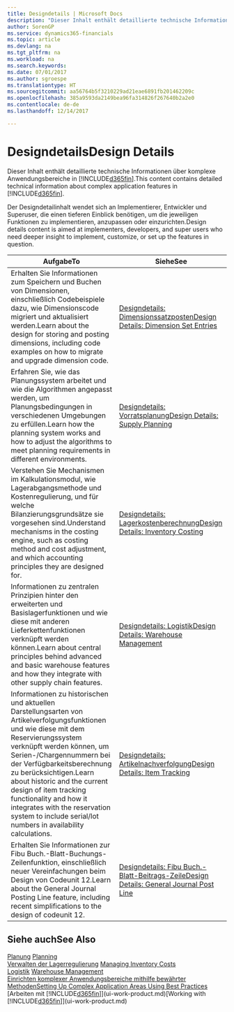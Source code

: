 ```yaml
---
title: Designdetails | Microsoft Docs
description: "Dieser Inhalt enthält detaillierte technische Informationen über komplexe Anwendungsbereiche in Dynamics 365."
author: SorenGP
ms.service: dynamics365-financials
ms.topic: article
ms.devlang: na
ms.tgt_pltfrm: na
ms.workload: na
ms.search.keywords: 
ms.date: 07/01/2017
ms.author: sgroespe
ms.translationtype: HT
ms.sourcegitcommit: aa56764b5f3210229ad21eae6891fb201462209c
ms.openlocfilehash: 385a9593da2149bea96fa314826f267640b2a2e0
ms.contentlocale: de-de
ms.lasthandoff: 12/14/2017

---
```

# <a name="design-details"></a><span data-ttu-id="b421b-103">Designdetails</span><span class="sxs-lookup"><span data-stu-id="b421b-103">Design Details</span></span>
<span data-ttu-id="b421b-104">Dieser Inhalt enthält detaillierte technische Informationen über komplexe Anwendungsbereiche in [!INCLUDE[d365fin](includes/d365fin_md.md)].</span><span class="sxs-lookup"><span data-stu-id="b421b-104">This content contains detailed technical information about complex application features in [!INCLUDE[d365fin](includes/d365fin_md.md)].</span></span>  

 <span data-ttu-id="b421b-105">Der Designdetailinhalt wendet sich an Implementierer, Entwickler und Superuser, die einen tieferen Einblick benötigen, um die jeweiligen Funktionen zu implementieren, anzupassen oder einzurichten.</span><span class="sxs-lookup"><span data-stu-id="b421b-105">Design details content is aimed at implementers, developers, and super users who need deeper insight to implement, customize, or set up the features in question.</span></span>  

|<span data-ttu-id="b421b-106">**Aufgabe**</span><span class="sxs-lookup"><span data-stu-id="b421b-106">**To**</span></span>|<span data-ttu-id="b421b-107">**Siehe**</span><span class="sxs-lookup"><span data-stu-id="b421b-107">**See**</span></span>|  
|------------|-------------|  
|<span data-ttu-id="b421b-108">Erhalten Sie Informationen zum Speichern und Buchen von Dimensionen, einschließlich Codebeispiele dazu, wie Dimensionscode migriert und aktualisiert werden.</span><span class="sxs-lookup"><span data-stu-id="b421b-108">Learn about the design for storing and posting dimensions, including code examples on how to migrate and upgrade dimension code.</span></span>|[<span data-ttu-id="b421b-109">Designdetails: Dimensionssatzposten</span><span class="sxs-lookup"><span data-stu-id="b421b-109">Design Details: Dimension Set Entries</span></span>](design-details-dimension-set-entries.md)|  
|<span data-ttu-id="b421b-110">Erfahren Sie, wie das Planungssystem arbeitet und wie die Algorithmen angepasst werden, um Planungsbedingungen in verschiedenen Umgebungen zu erfüllen.</span><span class="sxs-lookup"><span data-stu-id="b421b-110">Learn how the planning system works and how to adjust the algorithms to meet planning requirements in different environments.</span></span>|[<span data-ttu-id="b421b-111">Designdetails: Vorratsplanung</span><span class="sxs-lookup"><span data-stu-id="b421b-111">Design Details: Supply Planning</span></span>](design-details-supply-planning.md)|  
|<span data-ttu-id="b421b-112">Verstehen Sie Mechanismen im Kalkulationsmodul, wie Lagerabgangsmethode und Kostenregulierung, und für welche Bilanzierungsgrundsätze sie vorgesehen sind.</span><span class="sxs-lookup"><span data-stu-id="b421b-112">Understand mechanisms in the costing engine, such as costing method and cost adjustment, and which accounting principles they are designed for.</span></span>|[<span data-ttu-id="b421b-113">Designdetails: Lagerkostenberechnung</span><span class="sxs-lookup"><span data-stu-id="b421b-113">Design Details: Inventory Costing</span></span>](design-details-inventory-costing.md)|  
|<span data-ttu-id="b421b-114">Informationen zu zentralen Prinzipien hinter den erweiterten und Basislagerfunktionen und wie diese mit anderen Lieferkettenfunktionen verknüpft werden können.</span><span class="sxs-lookup"><span data-stu-id="b421b-114">Learn about central principles behind advanced and basic warehouse features and how they integrate with other supply chain features.</span></span>|[<span data-ttu-id="b421b-115">Designdetails: Logistik</span><span class="sxs-lookup"><span data-stu-id="b421b-115">Design Details: Warehouse Management</span></span>](design-details-warehouse-management.md)|  
|<span data-ttu-id="b421b-116">Informationen zu historischen und aktuellen Darstellungsarten von Artikelverfolgungsfunktionen und wie diese mit dem Reservierungssystem verknüpft werden können, um Serien-/Chargennummern bei der Verfügbarkeitsberechnung zu berücksichtigen.</span><span class="sxs-lookup"><span data-stu-id="b421b-116">Learn about historic and the current design of item tracking functionality and how it integrates with the reservation system to include serial/lot numbers in availability calculations.</span></span>|[<span data-ttu-id="b421b-117">Designdetails: Artikelnachverfolgung</span><span class="sxs-lookup"><span data-stu-id="b421b-117">Design Details: Item Tracking</span></span>](design-details-item-tracking.md)|  
|<span data-ttu-id="b421b-118">Erhalten Sie Informationen zur Fibu Buch.-Blatt-Buchungs-Zeilenfunktion, einschließlich neuer Vereinfachungen beim Design von Codeunit 12.</span><span class="sxs-lookup"><span data-stu-id="b421b-118">Learn about the General Journal Posting Line feature, including recent simplifications to the design of codeunit 12.</span></span>|[<span data-ttu-id="b421b-119">Designdetails: Fibu Buch.-Blatt-Beitrags-Zeile</span><span class="sxs-lookup"><span data-stu-id="b421b-119">Design Details: General Journal Post Line</span></span>](design-details-general-journal-post-line.md)|  

## <a name="see-also"></a><span data-ttu-id="b421b-120">Siehe auch</span><span class="sxs-lookup"><span data-stu-id="b421b-120">See Also</span></span>  
 <span data-ttu-id="b421b-121">[Planung](production-planning.md) </span><span class="sxs-lookup"><span data-stu-id="b421b-121">[Planning](production-planning.md) </span></span>  
 <span data-ttu-id="b421b-122">[Verwalten der Lagerregulierung](finance-manage-inventory-costs.md) </span><span class="sxs-lookup"><span data-stu-id="b421b-122">[Managing Inventory Costs](finance-manage-inventory-costs.md) </span></span>  
 <span data-ttu-id="b421b-123">[Logistik](warehouse-manage-warehouse.md) </span><span class="sxs-lookup"><span data-stu-id="b421b-123">[Warehouse Management](warehouse-manage-warehouse.md) </span></span>  
 [<span data-ttu-id="b421b-124">Einrichten komplexer Anwendungsbereiche mithilfe bewährter Methoden</span><span class="sxs-lookup"><span data-stu-id="b421b-124">Setting Up Complex Application Areas Using Best Practices</span></span>](set-up-complex-application-areas-using-best-practices.md)  
 <span data-ttu-id="b421b-125">[Arbeiten mit [!INCLUDE[d365fin](includes/d365fin_md.md)]](ui-work-product.md)</span><span class="sxs-lookup"><span data-stu-id="b421b-125">[Working with [!INCLUDE[d365fin](includes/d365fin_md.md)]](ui-work-product.md)</span></span>

